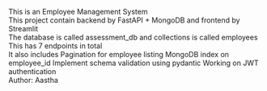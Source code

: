 This is an Employee Management System <br>
This project contain backend by FastAPI + MongoDB and frontend by Streamlit <br>
The database is called assessment_db and collections is called employees <br>
This has 7 endpoints in total <br>
It also includes 
<ls><item>Pagination for employee listing
<item>MongoDB index on employee_id
<item>Implement schema validation using pydantic
<item>Working on JWT authentication
</ls>
<br>
Author: Aastha